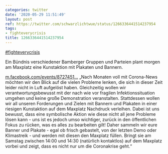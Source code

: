 ```yaml
---
categories: twitter
date: '2020-05-29 11:51:49'
layout: post
ref: https://twitter.com/schwarzlichtwue/status/1266336441514237954
tags:
- fighteverycrisis
title: 1266336441514237954
---
```

[#fighteverycrisis](/t/fighteverycrisis)

 Ein Bündnis verschiedener Bamberger Gruppen und Parteien plant morgen am Maxplatz eine Kunstaktion mit Plakaten und Bannern.

[m.facebook.com/events/8727451…](https://m.facebook.com/events/872745123231796)
„Nach Monaten voll mit Corona-News möchten wir den Blick auf die vielen Probleme lenken, die sich in dieser Zeit leider nicht in Luft aufgelöst haben. Gleichzeitig wollen wir verantwortungsbewusst mit der nach wie vor fragilen Infektionssituation umgehen und keine große 
 Demonstration veranstalten. Stattdessen wollen wir all unseren Forderungen und Zielen mit Bannern und Plakaten in einer riesigen Kunstaktion auf dem Maxplatz Nachdruck verleihen.
Dabei ist uns bewusst, dass eine symbolische Aktion wie diese nicht all jene Probleme lösen kann - uns ist es jedoch umso wichtiger, zurück in den öffentlichen Fokus zu rücken, was es alles zu bearbeiten gilt!
Daher sammeln wir eure Banner und Plakate - egal ob frisch gebastelt, von der letzten Demo oder Klimastreik - und werden mit diesen den Maxplatz füllen.
Bringt sie am Samstag zwischen 14:00 und 14:30 (natürlich kontaktlos) auf dem Maxplatz vorbei und zeigt, dass es nicht nur um die Coronakrise geht.“